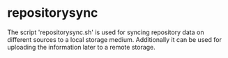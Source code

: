 # repositorysync
The script 'repositorysync.sh' is used for syncing repository data on different sources to a local storage medium. Additionally it can be used for uploading the information later to a remote storage.
